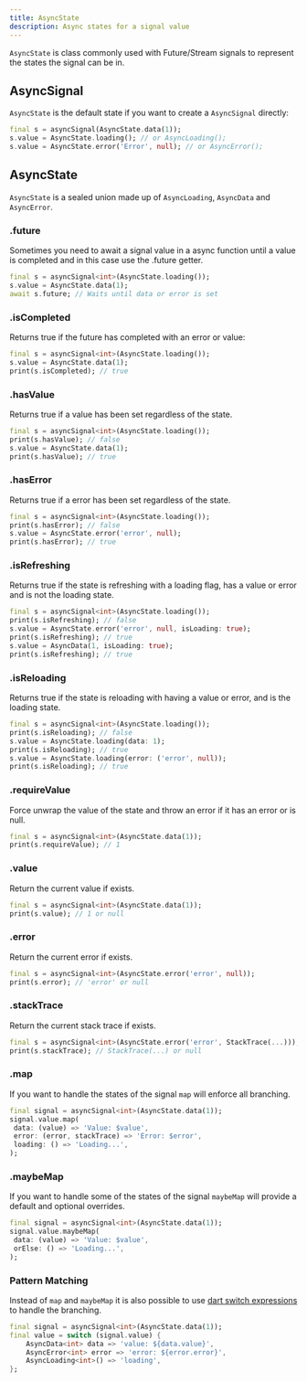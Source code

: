 ```yaml
---
title: AsyncState
description: Async states for a signal value
---
```


`AsyncState` is class commonly used with Future/Stream signals to represent the states the signal can be in.

## AsyncSignal

`AsyncState` is the default state if you want to create a `AsyncSignal` directly:

```dart
final s = asyncSignal(AsyncState.data(1));
s.value = AsyncState.loading(); // or AsyncLoading();
s.value = AsyncState.error('Error', null); // or AsyncError();
```

## AsyncState

`AsyncState` is a sealed union made up of `AsyncLoading`, `AsyncData` and `AsyncError`.

### .future

Sometimes you need to await a signal value in a async function until a value is completed and in this case use the .future getter.

```dart
final s = asyncSignal<int>(AsyncState.loading());
s.value = AsyncState.data(1);
await s.future; // Waits until data or error is set
```

### .isCompleted

Returns true if the future has completed with an error or value:

```dart
final s = asyncSignal<int>(AsyncState.loading());
s.value = AsyncState.data(1);
print(s.isCompleted); // true
```

### .hasValue

Returns true if a value has been set regardless of the state.

```dart
final s = asyncSignal<int>(AsyncState.loading());
print(s.hasValue); // false
s.value = AsyncState.data(1);
print(s.hasValue); // true
```

### .hasError

Returns true if a error has been set regardless of the state.

```dart
final s = asyncSignal<int>(AsyncState.loading());
print(s.hasError); // false
s.value = AsyncState.error('error', null);
print(s.hasError); // true
```

### .isRefreshing

Returns true if the state is refreshing with a loading flag, has a value or error and is not the loading state.

```dart
final s = asyncSignal<int>(AsyncState.loading());
print(s.isRefreshing); // false
s.value = AsyncState.error('error', null, isLoading: true);
print(s.isRefreshing); // true
s.value = AsyncData(1, isLoading: true);
print(s.isRefreshing); // true
```

### .isReloading

Returns true if the state is reloading with having a value or error, and is the loading state.

```dart
final s = asyncSignal<int>(AsyncState.loading());
print(s.isReloading); // false
s.value = AsyncState.loading(data: 1);
print(s.isReloading); // true
s.value = AsyncState.loading(error: ('error', null));
print(s.isReloading); // true
```

### .requireValue

Force unwrap the value of the state and throw an error if it has an error or is null.

```dart
final s = asyncSignal<int>(AsyncState.data(1));
print(s.requireValue); // 1
```

### .value

Return the current value if exists.

```dart
final s = asyncSignal<int>(AsyncState.data(1));
print(s.value); // 1 or null
```

### .error

Return the current error if exists.

```dart
final s = asyncSignal<int>(AsyncState.error('error', null));
print(s.error); // 'error' or null
```

### .stackTrace

Return the current stack trace if exists.

```dart
final s = asyncSignal<int>(AsyncState.error('error', StackTrace(...)));
print(s.stackTrace); // StackTrace(...) or null
```

### .map

If you want to handle the states of the signal `map` will enforce all branching.

```dart
final signal = asyncSignal<int>(AsyncState.data(1));
signal.value.map(
 data: (value) => 'Value: $value',
 error: (error, stackTrace) => 'Error: $error',
 loading: () => 'Loading...',
);
```

### .maybeMap

If you want to handle some of the states of the signal `maybeMap` will provide a default and optional overrides.

```dart
final signal = asyncSignal<int>(AsyncState.data(1));
signal.value.maybeMap(
 data: (value) => 'Value: $value',
 orElse: () => 'Loading...',
);
```

### Pattern Matching

Instead of `map` and `maybeMap` it is also possible to use [dart switch expressions](https://dart.dev/language/patterns) to handle the branching.

```dart
final signal = asyncSignal<int>(AsyncState.data(1));
final value = switch (signal.value) {
    AsyncData<int> data => 'value: ${data.value}',
    AsyncError<int> error => 'error: ${error.error}',
    AsyncLoading<int>() => 'loading',
};
```
